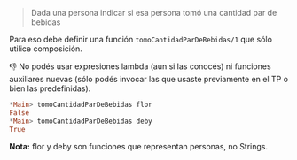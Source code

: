 > Dada una persona indicar si esa persona tomó una cantidad par de bebidas

Para eso debe definir una función `tomoCantidadParDeBebidas/1` que sólo utilice composición. 

:thumbsdown: No podés usar expresiones lambda (aun si las conocés) ni funciones auxiliares nuevas (sólo podés invocar las que usaste previamente en el TP o bien las predefinidas).

``` haskell
*Main> tomoCantidadParDeBebidas flor 
False
*Main> tomoCantidadParDeBebidas deby
True
``` 

**Nota:** flor y deby son funciones que representan personas, no Strings.
